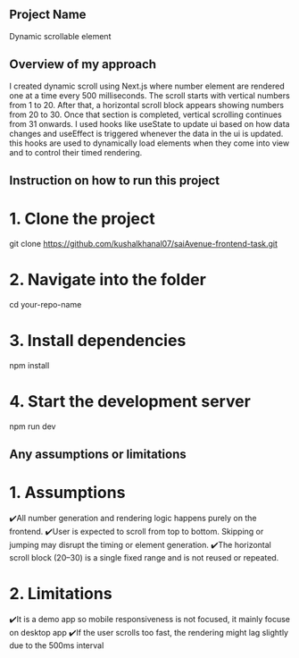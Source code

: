 ## Project Name

Dynamic scrollable element



## Overview of my approach

I created dynamic scroll using Next.js where number element are rendered one at a time every 500 milliseconds. The scroll starts with vertical numbers from 1 to 20. After that, a horizontal scroll block appears showing numbers from 20 to 30. Once that section is completed, vertical scrolling continues from 31 onwards. I used hooks like useState to update ui based on how data changes and useEffect is triggered whenever the data in the ui is updated. this hooks are used to dynamically load elements when they come into view and to control their timed rendering.



## Instruction on how to run this project

# 1. Clone the project

git clone https://github.com/kushalkhanal07/saiAvenue-frontend-task.git

# 2. Navigate into the folder

cd your-repo-name

# 3. Install dependencies

npm install

# 4. Start the development server

npm run dev



## Any assumptions or limitations

# 1. Assumptions
✔️All number generation and rendering logic happens purely on the frontend.
✔️User is expected to scroll from top to bottom. Skipping or jumping may disrupt the timing or element generation.
✔️The horizontal scroll block (20–30) is a single fixed range and is not reused or repeated.

# 2. Limitations
✔️It is a demo app so mobile responsiveness is not focused, it mainly focuse on desktop app
✔️If the user scrolls too fast, the rendering might lag slightly due to the 500ms interval
